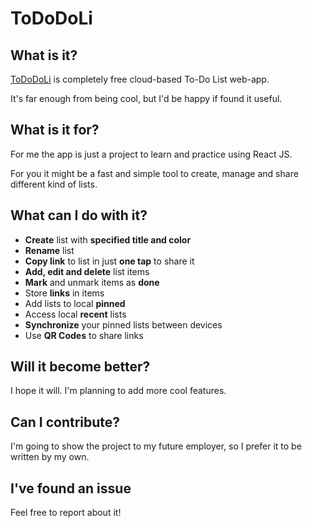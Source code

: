 # ToDoDoLi
## What is it?
[ToDoDoLi](https://tododoli.github.io/) is completely free cloud-based To-Do List web-app.

It's far enough from being cool, but I'd be happy if found it useful.
## What is it for?
For me the app is just a project to learn and practice using React JS.

For you it might be a fast and simple tool to create, manage and share different kind of lists.
## What can I do with it?

- **Create** list with **specified title and color**
- **Rename** list
- **Copy link** to list in just **one tap** to share it 
- **Add, edit and delete** list items
- **Mark** and unmark items as **done**
- Store **links** in items
- Add lists to local **pinned** 
- Access local **recent** lists
- **Synchronize** your pinned lists between devices
- Use **QR Codes** to share links

## Will it become better?
I hope it will. I'm planning to add more cool features.

## Can I contribute?
I'm going to show the project to my future employer, so I prefer it to be written by my own.

## I've found an issue
Feel free to report about it!
